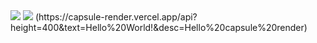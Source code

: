 <img src="https://capsule-render.vercel.app/api?ctype=wave&color=auto&height=300&section=header&text=calla%20&fontSize=90" />
<img src="https://img.shields.io/badge/Javascript-F7DF1E?style=flat&logo=Javascript&logoColor=white"/>
(https://capsule-render.vercel.app/api?height=400&text=Hello%20World!&desc=Hello%20capsule%20render)

<!--
**calla390/calla390** is a ✨ _special_ ✨ repository because its `README.md` (this file) appears on your GitHub profile.

Here are some ideas to get you started:

- 🔭 I’m currently working on ...
- 🌱 I’m currently learning ...
- 👯 I’m looking to collaborate on ...
- 🤔 I’m looking for help with ...
- 💬 Ask me about ...
- 📫 How to reach me: ...
- 😄 Pronouns: ...
- ⚡ Fun fact: ...
-->
